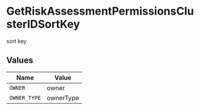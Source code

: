 # GetRiskAssessmentPermissionsClusterIDSortKey

sort key


## Values

| Name         | Value        |
| ------------ | ------------ |
| `OWNER`      | owner        |
| `OWNER_TYPE` | ownerType    |